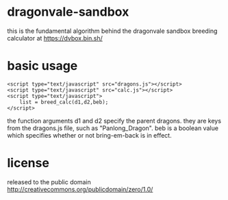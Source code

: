 # dragonvale-sandbox

this is the fundamental algorithm behind the dragonvale sandbox breeding calculator at https://dvbox.bin.sh/

# basic usage

    <script type="text/javascript" src="dragons.js"></script>
    <script type="text/javascript" src="calc.js"></script>
    <script type="text/javascript">
        list = breed_calc(d1,d2,beb);
    </script>

the function arguments d1 and d2 specify the parent dragons.  they are keys from the dragons.js file, such as "Panlong_Dragon".  beb is a boolean value which specifies whether or not bring-em-back is in effect.

# license

released to the public domain
http://creativecommons.org/publicdomain/zero/1.0/
